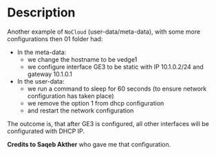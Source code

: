 # Description

Another example of ``NoCloud`` (user-data/meta-data), with some more configurations then 01 folder had:

- In the meta-data:
  - we change the hostname to be vedge1
  - we configure interface GE3 to be static with IP 10.1.0.2/24 and gateway 10.1.0.1
- In the user-data:
  - we run a command to sleep for 60 seconds (to ensure network configuration has taken place)
  - we remove the option 1 from dhcp configuration
  - and restart the network configuration


The outcome is, that after GE3 is configured, all other interfaces will be configurated with DHCP IP. 

**Credits to Saqeb Akther** who gave me that configuration.


